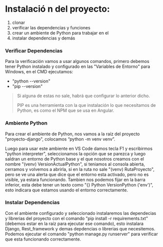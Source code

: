 # Instalació n del proyecto:
1. clonar
2. verificar las dependencias y funciones
3. crear un ambiente de Python para trabajar en el
4. instalar dependencias y demás

### Verificar Dependencias
Para la verificación vamos a usar algunos comandos, primero debemos tener Python instalado y configurado en las "Variables de Entorno" para Windows, en el CMD ejecutamos:
- "python --version"
- "pip --version"

>Si alguna de estas no sale, habrá que configurar lo anterior dicho.
>
>PIP es una herramienta con la que instalación lo que necesitamos de Python, es como el NPM que se usa en Angular.

### Ambiente Python
Para crear el ambiente de Python, nos vamos a la raíz del proyecto "proyecto-django", colocamos “python -m venv venv”.

Luego para usar este ambiente en VS Code damos tecla F1 y escribirmos "python interpreter", seleccionamos la opción que se parezca y luego saldran un entorno de Python base y el que nosotros creamos con el nombre "(venv) VersionActualPython", si teniamos al consola abierta, cerramos y volvemos a abrirla, si en la ruta no sale "(venv) RutaProyecto", pero se ve una alerta que dice que el entorno esta activado, pero no es visible, ya estara funcionando.
Tambien nos podemos fijar en la barra inferior, esta debe tener un texto como "{} Python VersionPython ('env')", esto indicara que estamos usando el entorno correctamente.

### Instalar Dependencias
Con el ambiente configurado y seleccionado instalaremos las dependecias y librerias del proyecto con el comando "pip install -r requirements.txt" (debemos estar en la raíz para ejecutar ese comando), esto instalara Django, Rest_framework y demas depdencias o librerias que necesitemos.
Podemos ejecutar el comando "python manage.py runserver" para verificar que esta funcionando correctamente.



